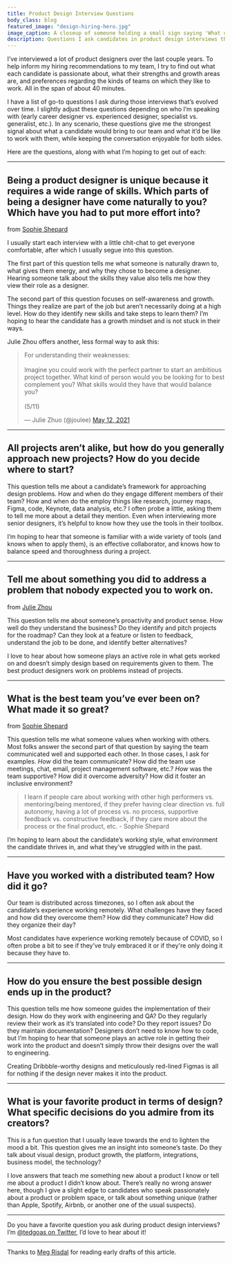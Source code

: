 ```yaml
---
title: Product Design Interview Questions
body_class: blog
featured_image: "design-hiring-hero.jpg"
image_caption: A closeup of someone holding a small sign saying 'What can you do today that you couldn't do a year ago?'.
description: Questions I ask candidates in product design interviews that give me the strongest signal about what they'd bring to our team and what it’d be like to work with them.
---
```


I’ve interviewed a lot of product designers over the last couple years. To help inform my hiring recommendations to my team, I try to find out what each candidate is passionate about, what their strengths and growth areas are, and preferences regarding the kinds of teams on which they like to work. All in the span of about 40 minutes.

I have a list of go-to questions I ask during those interviews that’s evolved over time. I slightly adjust these questions depending on who I’m speaking with (early career designer vs. experienced designer, specialist vs. generalist, etc.). In any scenario, these questions give me the strongest signal about what a candidate would bring to our team and what it’d be like to work with them, while keeping the conversation enjoyable for both sides.

Here are the questions, along with what I’m hoping to get out of each:

---

## Being a product designer is unique because it requires a wide range of skills. Which parts of being a designer have come naturally to you? Which have you had to put more effort into?
<p class="text-sm text-gray-400 -mt-2">from <a href="http://sophieshepherd.com/interview-questions/">Sophie Shepard</a></p>

I usually start each interview with a little chit-chat to get everyone comfortable, after which I usually segue into this question.

The first part of this question tells me what someone is naturally drawn to, what gives them energy, and why they chose to become a designer. Hearing someone talk about the skills they value also tells me how they view their role as a designer.

The second part of this question focuses on self-awareness and growth. Things they realize are part of the job but aren’t necessarily doing at a high level. How do they identify new skills and take steps to learn them? I’m hoping to hear the candidate has a growth mindset and is not stuck in their ways.

Julie Zhou offers another, less formal way to ask this:

<blockquote class="twitter-tweet" data-conversation="none" data-dnt="true" data-theme="dark"><p lang="en" dir="ltr">For understanding their weaknesses:<br><br>Imagine you could work with the perfect partner to start an ambitious project together. What kind of person would you be looking for to best complement you? What skills would they have that would balance you? <br><br>(5/11)</p>&mdash; Julie Zhuo (@joulee) <a href="https://twitter.com/joulee/status/1392504869139845121?ref_src=twsrc%5Etfw">May 12, 2021</a></blockquote> <script async src="https://platform.twitter.com/widgets.js" charset="utf-8"></script> 

---

## All projects aren’t alike, but how do you generally approach new projects? How do you decide where to start?

This question tells me about a candidate’s framework for approaching design problems. How and when do they engage different members of their team? How and when do the employ things like research, journey maps, Figma, code, Keynote, data analysis, etc.? I often probe a little, asking them to tell me more about a detail they mention. Even when interviewing more senior designers, it’s helpful to know how they use the tools in their toolbox.

I’m hoping to hear that someone is familiar with a wide variety of tools (and knows when to apply them), is an effective collaborator, and knows how to balance speed and thoroughness during a project.

---

## Tell me about something you did to address a problem that nobody expected you to work on.
<p class="text-sm text-gray-400 -mt-2">from <a href="https://twitter.com/joulee/status/1392504865352417284">Julie Zhou</a></p>

This question tells me about someone’s proactivity and product sense. How well do they understand the business? Do they identify and pitch projects for the roadmap? Can they look at a feature or listen to feedback, understand the job to be done, and identify better alternatives?

I love to hear about how someone plays an active role in what gets worked on and doesn’t simply design based on requirements given to them. The best product designers work on problems instead of projects.

---

## What is the best team you’ve ever been on? What made it so great?
<p class="text-sm text-gray-400 -mt-2">from <a href="http://sophieshepherd.com/interview-questions/">Sophie Shepard</a></p>

This question tells me what someone values when working with others. Most folks answer the second part of that question by saying the team communicated well and supported each other. In those cases, I ask for examples. *How* did the team communicate? How did the team use meetings, chat, email, project management software, etc.? *How* was the team supportive? How did it overcome adversity? How did it foster an inclusive environment?

> I learn if people care about working with other high performers vs. mentoring/being mentored, if they prefer having clear direction vs. full autonomy, having a lot of process vs. no process, supportive feedback vs. constructive feedback, if they care more about the process or the final product, etc. - Sophie Shepard
> 

I’m hoping to learn about the candidate’s working style, what environment the candidate thrives in, and what they’ve struggled with in the past.

---

## Have you worked with a distributed team? How did it go?

Our team is distributed across timezones, so I often ask about the candidate’s experience working remotely. What challenges have they faced and how did they overcome them? How did they communicate? How did they organize their day?

Most candidates have experience working remotely because of COVID, so I often probe a bit to see if they’ve truly embraced it or if they're only doing it because they have to.

---

## How do you ensure the best possible design ends up in the product?

This question tells me how someone guides the implementation of their design. How do they work with engineering and QA? Do they regularly review their work as it’s translated into code? Do they report issues? Do they maintain documentation? Designers don’t need to know how to code, but I’m hoping to hear that someone plays an active role in getting their work into the product and doesn’t simply throw their designs over the wall to engineering.

Creating Dribbble-worthy designs and meticulously red-lined Figmas is all for nothing if the design never makes it into the product. 

---

## What is your favorite product in terms of design? What specific decisions do you admire from its creators?

This is a fun question that I usually leave towards the end to lighten the mood a bit. This question gives me an insight into someone’s taste. Do they talk about visual design, product growth, the platform, integrations, business model, the technology?

I love answers that teach me something new about a product I know or tell me about a product I didn’t know about. There’s really no wrong answer here, though I give a slight edge to candidates who speak passionately about a product or problem space, or talk about something unique (rather than Apple, Spotify, Airbnb, or another one of the usual suspects).

---

Do you have a favorite question you ask during product design interviews? I’m [@tedgoas on Twitter](https://twitter.com/TedGoas), I’d love to hear about it!

---

Thanks to [Meg Risdal](https://twitter.com/MeganRisdal) for reading early drafts of this article.